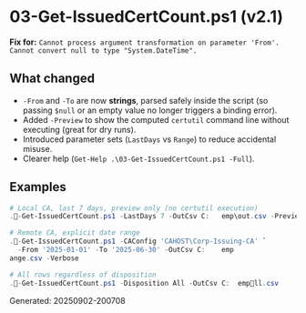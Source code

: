 # 03-Get-IssuedCertCount.ps1 (v2.1)

**Fix for:** `Cannot process argument transformation on parameter 'From'. Cannot convert null to type "System.DateTime".`

## What changed
- `-From` and `-To` are now **strings**, parsed safely inside the script (so passing `$null` or an empty value no longer triggers a binding error).
- Added `-Preview` to show the computed `certutil` command line without executing (great for dry runs).
- Introduced parameter sets (`LastDays` vs `Range`) to reduce accidental misuse.
- Clearer help (`Get-Help .\03-Get-IssuedCertCount.ps1 -Full`).

## Examples
```powershell
# Local CA, last 7 days, preview only (no certutil execution)
.-Get-IssuedCertCount.ps1 -LastDays 7 -OutCsv C:	emp\out.csv -Preview -Verbose

# Remote CA, explicit date range
.-Get-IssuedCertCount.ps1 -CAConfig 'CAHOST\Corp-Issuing-CA' `
  -From '2025-01-01' -To '2025-06-30' -OutCsv C:	empange.csv -Verbose

# All rows regardless of disposition
.-Get-IssuedCertCount.ps1 -Disposition All -OutCsv C:	empll.csv
```
Generated: 20250902-200708
